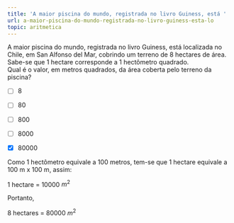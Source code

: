 ```yaml
---
title: 'A maior piscina do mundo, registrada no livro Guiness, está '
url: a-maior-piscina-do-mundo-registrada-no-livro-guiness-esta-lo
topic: aritmetica
---
```



A maior piscina do mundo, registrada no livro Guiness, está localizada no Chile, em San Alfonso del Mar, cobrindo um terreno de 8 hectares de área.\
Sabe-se que 1 hectare corresponde a 1 hectômetro quadrado.\
Qual é o valor, em metros quadrados, da área coberta pelo terreno da piscina?



- [ ] 8
- [ ] 80
- [ ] 800
- [ ] 8000
- [x] 80000


Como 1 hectômetro equivale a 100 metros, tem-se que 1 hectare equivale a 100 m x 100 m, assim:

1 hectare = 10000 $m^2$

Portanto,

8 hectares = 80000 $m^2$
